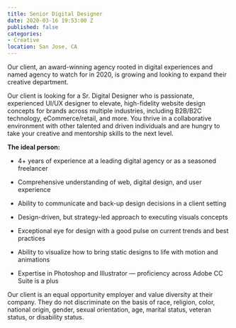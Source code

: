 ```yaml
---
title: Senior Digital Designer
date: 2020-03-16 19:53:00 Z
published: false
categories:
- Creative
location: San Jose, CA
---
```


Our client, an award-winning agency rooted in digital experiences and named agency to watch for in 2020, is growing and looking to expand their creative department.

Our client is looking for a Sr. Digital Designer who is passionate, experienced UI/UX designer to elevate, high-fidelity website design concepts for brands across multiple industries, including B2B/B2C technology, eCommerce/retail, and more. You thrive in a collaborative environment with other talented and driven individuals and are hungry to take your creative and mentorship skills to the next level.

**The ideal person:**

- 4\+ years of experience at a leading digital agency or as a seasoned freelancer

- Comprehensive understanding of web, digital design, and user experience

- Ability to communicate and back-up design decisions in a client setting

- Design-driven, but strategy-led approach to executing visuals concepts

- Exceptional eye for design with a good pulse on current trends and best practices

- Ability to visualize how to bring static designs to life with motion and animations

- Expertise in Photoshop and Illustrator — proficiency across Adobe CC Suite is a plus

Our client is an equal opportunity employer and value diversity at their company. They do not discriminate on the basis of race, religion, color, national origin, gender, sexual orientation, age, marital status, veteran status, or disability status.
